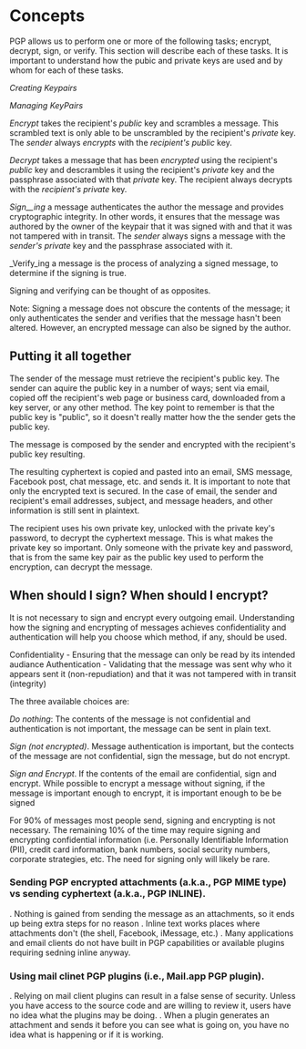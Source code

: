 # Concepts

PGP allows us to perform one or more of the following tasks; encrypt, decrypt, sign, or verify. This section will describe each of these tasks. It is important to understand how the pubic and private keys are used and by whom for each of these tasks.

_Creating Keypairs_

_Managing KeyPairs_

_Encrypt_ takes the recipient&#39;s _public_ key and scrambles a message. This scrambled text is only able to be unscrambled by the recipient&#39;s _private_ key. The _sender_ always _encrypts_ with the _recipient&#39;s public_ key.

_Decrypt_ takes a message that has been _encrypted_ using the recipient&#39;s _public_ key and descrambles it using the recipient&#39;s _private_ key and the passphrase associated with that _private_ key. The recipient always decrypts with the _recipient&#39;s private_ key.

_Sign__ing_ a message authenticates the author the message and provides cryptographic integrity. In other words, it ensures that the message was authored by the owner of the keypair that it was signed with and that it was not tampered with in transit. The _sender_ always signs a message with the _sender&#39;s private_ key and the passphrase associated with it.

_Verify_ing a message is the process of analyzing a signed message, to determine if the signing is true.

Signing and verifying can be thought of as opposites.

Note: Signing a message does not obscure the contents of the message; it only authenticates the sender and verifies that the message hasn&#39;t been altered. However, an encrypted message can also be signed by the author.

## Putting it all together

The sender of the message must retrieve the recipient's public key. The sender can aquire the public key in a number of ways; sent via email, copied off the recipient's web page or business card, downloaded from a key server, or any other method. The key point to remember is that the public key is "public", so it doesn't really matter how the the sender gets the public key.

The message is composed by the sender and encrypted with the recipient's public key resulting.

The resulting cyphertext is copied and pasted into an email, SMS message, Facebook post, chat message, etc. and sends it. It is important to note that only the encrypted text is secured. In the case of email, the sender and recipient's email addresses, subject, and message headers, and other information is still sent in plaintext.

The recipient uses his own private key, unlocked with the private key's password, to decrypt the cyphertext message. This is what makes the private key so important. Only someone with the private key and password, that is from the same key pair as the public key used to perform the encryption, can decrypt the message.

## When should I sign? When should I encrypt?

It is not necessary to sign and encrypt every outgoing email. Understanding how the signing and encrypting of messages achieves confidentiality and authentication will help you choose which method, if any, should be used.

Confidentiality - Ensuring that the message can only be read by its intended audiance
Authentication - Validating that the message was sent why who it appears sent it (non-repudiation) and that it was not tampered with in transit (integrity)

The three available choices are:

_Do nothing_: The contents of the message is not confidential and authentication is not important, the message can be sent in plain text.

_Sign (not encrypted)_. Message authentication is important, but the contects of the message are not confidential, sign the message, but do not encrypt.

_Sign and Encrypt_. If the contents of the email are confidential, sign and encrypt. While possible to encrypt a message without signing, if the message is important enough to encrypt, it is important enough to be be signed

For 90% of messages most people send, signing and encrypting is not necessary. The remaining 10% of the time may require signing and encrypting confidential information (i.e. Personally Identifiable Information (PII), credit card information, bank numbers, social security numbers, corporate strategies, etc. 
The need for signing only will likely be rare. 

### Sending PGP encrypted attachments (a.k.a., PGP MIME type) vs sending cyphertext (a.k.a., PGP INLINE).
. Nothing is gained from sending the message as an attachments, so it ends up being extra steps for no reason
. Inline text works places where attachments don&#39;t (the shell, Facebook, iMessage, etc.)
. Many applications and email clients do not have built in PGP capabilities or available plugins requiring sedning inline anyway.

### Using mail clinet PGP plugins (i.e., Mail.app PGP plugin).
. Relying on mail client plugins can result in a false sense of security. Unless you have access to the source code and are willing to review it, users have no idea what the plugins may be doing. 
. When a plugin generates an attachment and sends it before you can see what is going on, you have no idea what is happening or if it is working.
 

 

